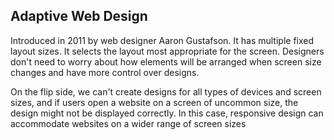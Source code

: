 ## Adaptive Web Design
Introduced in 2011 by web designer Aaron Gustafson. It has multiple fixed layout sizes. It selects the layout most appropriate for the screen. Designers don't need to worry about how elements will be arranged when screen size changes and have more control over designs. 

On the flip side, we can't create designs for all types of devices and screen sizes, and if users open a website on a screen of uncommon size, the design might not be displayed correctly. In this case, responsive design can accommodate websites on a wider range of screen sizes